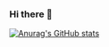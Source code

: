 ### Hi there 👋



[![Anurag's GitHub stats](https://github-readme-stats.vercel.app/api?username=Raymonious)](https://github.com/anuraghazra/github-readme-stats)



<!--
**Raymonious/Raymonious** is a ✨ _special_ ✨ repository because its `README.md` (this file) appears on your GitHub profile.

Here are some ideas to get you started:

- 🔭 I’m currently working on ...
- 🌱 I’m currently learning ...
- 👯 I’m looking to collaborate on ...
- 🤔 I’m looking for help with ...
- 💬 Ask me about ...
- 📫 How to reach me: ...
- 😄 Pronouns: ...
- ⚡ Fun fact: ...
-->
